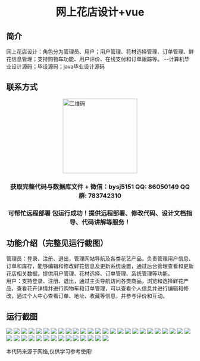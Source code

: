 <p><h1 align="center">网上花店设计+vue</h1></p>

## 简介
网上花店设计：角色分为管理员、用户；用户管理、花材选择管理、订单管理、鲜花信息管理；支持购物车功能、用户评价、在线支付和订单跟踪等。    --计算机毕业设计源码；毕设源码；java毕业设计源码


## 联系方式
<img src="https://bs-1329754181.cos.ap-shanghai.myqcloud.com/wx.jpg" alt="二维码" style="display: block; margin: 0 auto;" width="200px">
<p><h3 align="center">获取完整代码与数据库文件 + 微信：bysj5151 QQ: 86050149 QQ群: 783742310</h3></p>
<p><h3 align="center">可帮忙远程部署 包运行成功！提供远程部署、修改代码、设计文档指导、代码讲解等服务！</h3></p>

## 功能介绍（完整见运行截图）
管理员：登录、注册、退出，管理网站导航及各类花艺产品，负责管理用户信息、订单和库存，能够编辑和修改鲜花信息及更新系统设置，通过后台管理查看和更新花店相关数据，提供用户管理、花材选择、订单管理、系统管理等功能。  
用户：支持登录、注册、退出，通过主页导航访问各类商品，浏览和选择鲜花产品，查看花卉详情并进行购物车和订单管理，可以查看个人信息并进行编辑和修改，通过个人中心查看订单、地址、收藏等信息，并参与评价和互动。


## 运行截图
![](https://bs-1329754181.cos.ap-shanghai.myqcloud.com/ssm/OnlineFlowerShop/img/001.jpg)
![](https://bs-1329754181.cos.ap-shanghai.myqcloud.com/ssm/OnlineFlowerShop/img/002.jpg)
![](https://bs-1329754181.cos.ap-shanghai.myqcloud.com/ssm/OnlineFlowerShop/img/003.jpg)
![](https://bs-1329754181.cos.ap-shanghai.myqcloud.com/ssm/OnlineFlowerShop/img/004.jpg)
![](https://bs-1329754181.cos.ap-shanghai.myqcloud.com/ssm/OnlineFlowerShop/img/005.jpg)
![](https://bs-1329754181.cos.ap-shanghai.myqcloud.com/ssm/OnlineFlowerShop/img/006.jpg)
![](https://bs-1329754181.cos.ap-shanghai.myqcloud.com/ssm/OnlineFlowerShop/img/007.jpg)
![](https://bs-1329754181.cos.ap-shanghai.myqcloud.com/ssm/OnlineFlowerShop/img/008.jpg)
![](https://bs-1329754181.cos.ap-shanghai.myqcloud.com/ssm/OnlineFlowerShop/img/009.jpg)
![](https://bs-1329754181.cos.ap-shanghai.myqcloud.com/ssm/OnlineFlowerShop/img/010.jpg)
![](https://bs-1329754181.cos.ap-shanghai.myqcloud.com/ssm/OnlineFlowerShop/img/011.jpg)
![](https://bs-1329754181.cos.ap-shanghai.myqcloud.com/ssm/OnlineFlowerShop/img/012.jpg)
![](https://bs-1329754181.cos.ap-shanghai.myqcloud.com/ssm/OnlineFlowerShop/img/013.jpg)
![](https://bs-1329754181.cos.ap-shanghai.myqcloud.com/ssm/OnlineFlowerShop/img/014.jpg)
![](https://bs-1329754181.cos.ap-shanghai.myqcloud.com/ssm/OnlineFlowerShop/img/015.jpg)
![](https://bs-1329754181.cos.ap-shanghai.myqcloud.com/ssm/OnlineFlowerShop/img/016.jpg)
![](https://bs-1329754181.cos.ap-shanghai.myqcloud.com/ssm/OnlineFlowerShop/img/017.jpg)
![](https://bs-1329754181.cos.ap-shanghai.myqcloud.com/ssm/OnlineFlowerShop/img/018.jpg)
![](https://bs-1329754181.cos.ap-shanghai.myqcloud.com/ssm/OnlineFlowerShop/img/019.jpg)
![](https://bs-1329754181.cos.ap-shanghai.myqcloud.com/ssm/OnlineFlowerShop/img/020.jpg)
![](https://bs-1329754181.cos.ap-shanghai.myqcloud.com/ssm/OnlineFlowerShop/img/021.jpg)
![](https://bs-1329754181.cos.ap-shanghai.myqcloud.com/ssm/OnlineFlowerShop/img/022.jpg)
![](https://bs-1329754181.cos.ap-shanghai.myqcloud.com/ssm/OnlineFlowerShop/img/023.jpg)
![](https://bs-1329754181.cos.ap-shanghai.myqcloud.com/ssm/OnlineFlowerShop/img/024.jpg)
![](https://bs-1329754181.cos.ap-shanghai.myqcloud.com/ssm/OnlineFlowerShop/img/025.jpg)
![](https://bs-1329754181.cos.ap-shanghai.myqcloud.com/ssm/OnlineFlowerShop/img/026.jpg)
![](https://bs-1329754181.cos.ap-shanghai.myqcloud.com/ssm/OnlineFlowerShop/img/027.jpg)
![](https://bs-1329754181.cos.ap-shanghai.myqcloud.com/ssm/OnlineFlowerShop/img/028.jpg)
![](https://bs-1329754181.cos.ap-shanghai.myqcloud.com/ssm/OnlineFlowerShop/img/029.jpg)
![](https://bs-1329754181.cos.ap-shanghai.myqcloud.com/ssm/OnlineFlowerShop/img/030.jpg)
![](https://bs-1329754181.cos.ap-shanghai.myqcloud.com/ssm/OnlineFlowerShop/img/031.jpg)
![](https://bs-1329754181.cos.ap-shanghai.myqcloud.com/ssm/OnlineFlowerShop/img/032.jpg)
![](https://bs-1329754181.cos.ap-shanghai.myqcloud.com/ssm/OnlineFlowerShop/img/033.jpg)
![](https://bs-1329754181.cos.ap-shanghai.myqcloud.com/ssm/OnlineFlowerShop/img/034.jpg)
![](https://bs-1329754181.cos.ap-shanghai.myqcloud.com/ssm/OnlineFlowerShop/img/035.jpg)
![](https://bs-1329754181.cos.ap-shanghai.myqcloud.com/ssm/OnlineFlowerShop/img/036.jpg)
![](https://bs-1329754181.cos.ap-shanghai.myqcloud.com/ssm/OnlineFlowerShop/img/037.jpg)
![](https://bs-1329754181.cos.ap-shanghai.myqcloud.com/ssm/OnlineFlowerShop/img/038.jpg)
![](https://bs-1329754181.cos.ap-shanghai.myqcloud.com/ssm/OnlineFlowerShop/img/039.jpg)

<p>本代码来源于网络,仅供学习参考使用!</p>
